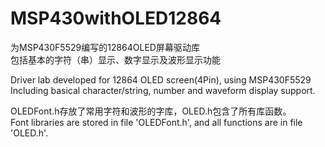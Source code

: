 # MSP430withOLED12864
为MSP430F5529编写的12864OLED屏幕驱动库  
包括基本的字符（串）显示、数字显示及波形显示功能  
  
Driver lab developed for 12864 OLED screen(4Pin), using MSP430F5529  
Including basical character/string, number and waveform display support.  

OLEDFont.h存放了常用字符和波形的字库，OLED.h包含了所有库函数。  
Font libraries are stored in file 'OLEDFont.h', and all functions are in file 'OLED.h'.
